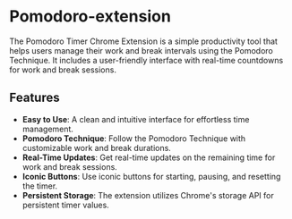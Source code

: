 # Pomodoro-extension
The Pomodoro Timer Chrome Extension is a simple productivity tool that helps users manage their work and break intervals using the Pomodoro Technique. It includes a user-friendly interface with real-time countdowns for work and break sessions.

## Features

- **Easy to Use**: A clean and intuitive interface for effortless time management.
- **Pomodoro Technique**: Follow the Pomodoro Technique with customizable work and break durations.
- **Real-Time Updates**: Get real-time updates on the remaining time for work and break sessions.
- **Iconic Buttons**: Use iconic buttons for starting, pausing, and resetting the timer.
- **Persistent Storage**: The extension utilizes Chrome's storage API for persistent timer values.

